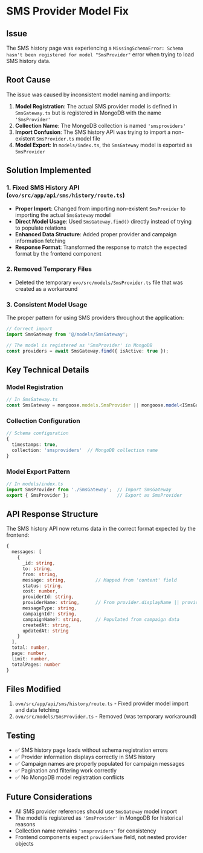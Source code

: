 # SMS Provider Model Fix

## Issue
The SMS history page was experiencing a `MissingSchemaError: Schema hasn't been registered for model "SmsProvider"` error when trying to load SMS history data.

## Root Cause
The issue was caused by inconsistent model naming and imports:

1. **Model Registration**: The actual SMS provider model is defined in `SmsGateway.ts` but is registered in MongoDB with the name `'SmsProvider'`
2. **Collection Name**: The MongoDB collection is named `'smsproviders'` 
3. **Import Confusion**: The SMS history API was trying to import a non-existent `SmsProvider.ts` model file
4. **Model Export**: In `models/index.ts`, the `SmsGateway` model is exported as `SmsProvider`

## Solution Implemented

### 1. Fixed SMS History API (`ovo/src/app/api/sms/history/route.ts`)
- **Proper Import**: Changed from importing non-existent `SmsProvider` to importing the actual `SmsGateway` model
- **Direct Model Usage**: Used `SmsGateway.find()` directly instead of trying to populate relations
- **Enhanced Data Structure**: Added proper provider and campaign information fetching
- **Response Format**: Transformed the response to match the expected format by the frontend component

### 2. Removed Temporary Files
- Deleted the temporary `ovo/src/models/SmsProvider.ts` file that was created as a workaround

### 3. Consistent Model Usage
The proper pattern for using SMS providers throughout the application:

```typescript
// Correct import
import SmsGateway from '@/models/SmsGateway';

// The model is registered as 'SmsProvider' in MongoDB
const providers = await SmsGateway.find({ isActive: true });
```

## Key Technical Details

### Model Registration
```typescript
// In SmsGateway.ts
const SmsGateway = mongoose.models.SmsProvider || mongoose.model<ISmsGateway>('SmsProvider', smsGatewaySchema);
```

### Collection Configuration
```typescript
// Schema configuration
{
  timestamps: true,
  collection: 'smsproviders'  // MongoDB collection name
}
```

### Model Export Pattern
```typescript
// In models/index.ts
import SmsProvider from './SmsGateway';  // Import SmsGateway
export { SmsProvider };                  // Export as SmsProvider
```

## API Response Structure
The SMS history API now returns data in the correct format expected by the frontend:

```typescript
{
  messages: [
    {
      _id: string,
      to: string,
      from: string,
      message: string,           // Mapped from 'content' field
      status: string,
      cost: number,
      providerId: string,
      providerName: string,      // From provider.displayName || provider.name
      messageType: string,
      campaignId?: string,
      campaignName?: string,     // Populated from campaign data
      createdAt: string,
      updatedAt: string
    }
  ],
  total: number,
  page: number,
  limit: number,
  totalPages: number
}
```

## Files Modified
1. `ovo/src/app/api/sms/history/route.ts` - Fixed provider model import and data fetching
2. `ovo/src/models/SmsProvider.ts` - Removed (was temporary workaround)

## Testing
- ✅ SMS history page loads without schema registration errors
- ✅ Provider information displays correctly in SMS history
- ✅ Campaign names are properly populated for campaign messages
- ✅ Pagination and filtering work correctly
- ✅ No MongoDB model registration conflicts

## Future Considerations
- All SMS provider references should use `SmsGateway` model import
- The model is registered as `'SmsProvider'` in MongoDB for historical reasons
- Collection name remains `'smsproviders'` for consistency
- Frontend components expect `providerName` field, not nested provider objects 